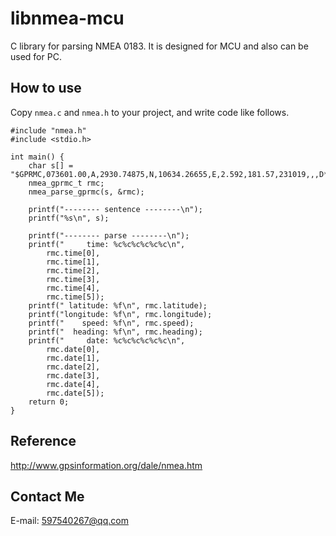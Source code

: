 # libnmea-mcu
C library for parsing NMEA 0183. It is designed for MCU and also can be used for PC.

## How to use
Copy ```nmea.c``` and ```nmea.h``` to your project, and write code like follows.
```
#include "nmea.h"
#include <stdio.h>

int main() {
    char s[] = "$GPRMC,073601.00,A,2930.74875,N,10634.26655,E,2.592,181.57,231019,,,D*65\r\n";
    nmea_gprmc_t rmc;
    nmea_parse_gprmc(s, &rmc);

    printf("-------- sentence --------\n");
    printf("%s\n", s);

    printf("-------- parse --------\n");
    printf("     time: %c%c%c%c%c%c\n",
        rmc.time[0],
        rmc.time[1],
        rmc.time[2],
        rmc.time[3],
        rmc.time[4],
        rmc.time[5]);
    printf(" latitude: %f\n", rmc.latitude);
    printf("longitude: %f\n", rmc.longitude);
    printf("    speed: %f\n", rmc.speed);
    printf("  heading: %f\n", rmc.heading);
    printf("     date: %c%c%c%c%c%c\n",
        rmc.date[0],
        rmc.date[1],
        rmc.date[2],
        rmc.date[3],
        rmc.date[4],
        rmc.date[5]);
    return 0;
}
```

## Reference
http://www.gpsinformation.org/dale/nmea.htm

## Contact Me
E-mail: 597540267@qq.com